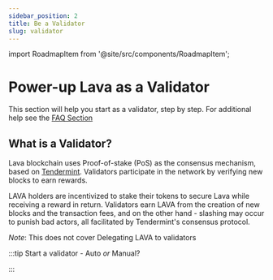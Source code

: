 ```yaml
---
sidebar_position: 2
title: Be a Validator
slug: validator
---
```


import RoadmapItem from '@site/src/components/RoadmapItem';

# Power-up Lava as a Validator

This section will help you start as a validator, step by step.
For additional help see the [FAQ Section](faq.md)

## What is a Validator?
Lava blockchain uses Proof-of-stake (PoS) as the consensus mechanism, based on [Tendermint](https://tendermint.com/). Validators participate in the network by verifying new blocks to earn rewards.

LAVA holders are incentivized to stake their tokens to secure Lava while receiving a reward in return.
Validators earn LAVA from the creation of new blocks and the transaction fees, and on the other hand - slashing may occur to punish bad actors, all facilitated by Tendermint's consensus protocol. 

_Note_: This does not cover Delegating LAVA to validators


:::tip Start a validator - Auto _or_ Manual?

[<RoadmapItem icon="🤖" title="Automatic scripts" description="If you want to get started first, and later on dive into specific subjects, that will work as well. The scripts are available as source code as well"/>](validator-auto)

[<RoadmapItem icon="🛠" title="Manual steps" description="If you are already familiar with running validators, or love to orchestrate your own setup, this is the path for you"/>](validator-manual)
:::



